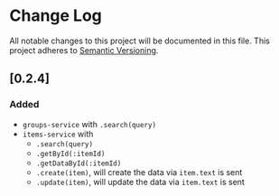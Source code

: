 # Change Log
All notable changes to this project will be documented in this file.
This project adheres to [Semantic Versioning](http://semver.org/).

## [0.2.4]
### Added
- `groups-service` with `.search(query)`
- `items-service` with
   - `.search(query)`
   - `.getById(:itemId)`
   - `.getDataById(:itemId)`
   - `.create(item)`, will create the data via `item.text` is sent
   - `.update(item)`, will update the data via `item.text` is sent
